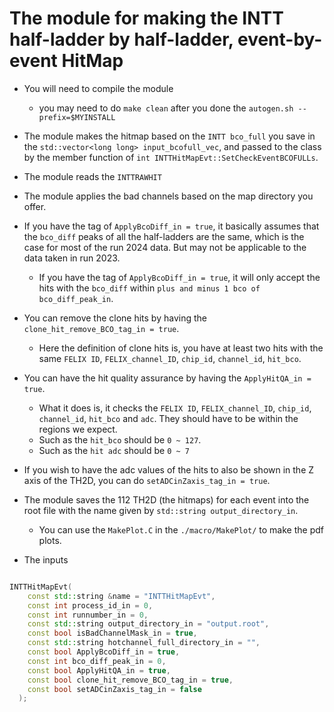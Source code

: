 # The module for making the INTT half-ladder by half-ladder, event-by-event HitMap
* You will need to compile the module
  * you may need to do `make clean` after you done the `autogen.sh --prefix=$MYINSTALL`
* The module makes the hitmap based on the `INTT bco_full` you save in the `std::vector<long long> input_bcofull_vec`, and passed to the class by the member function of `int INTTHitMapEvt::SetCheckEventBCOFULLs`.

* The module reads the `INTTRAWHIT`
* The module applies the bad channels based on the map directory you offer.
* If you have the tag of `ApplyBcoDiff_in = true`, it basically assumes that the `bco_diff` peaks of all the half-ladders are the same, which is the case for most of the run 2024 data. But may not be applicable to the data taken in run 2023.
  * If you have the tag of `ApplyBcoDiff_in = true`, it will only accept the hits with the `bco_diff` within `plus and minus 1 bco of bco_diff_peak_in`.
* You can remove the clone hits by having the `clone_hit_remove_BCO_tag_in = true`.
  * Here the definition of clone hits is, you have at least two hits with the same `FELIX ID`, `FELIX_channel_ID`, `chip_id`, `channel_id`, `hit_bco`.
* You can have the hit quality assurance by having the `ApplyHitQA_in = true`.
  * What it does is, it checks the `FELIX ID`, `FELIX_channel_ID`, `chip_id`, `channel_id`, `hit_bco` and `adc`. They should have to be within the regions we expect.
  * Such as the `hit_bco` should be `0 ~ 127`.
  * Such as the `hit adc` should be `0 ~ 7`
* If you wish to have the adc values of the hits to also be shown in the Z axis of the TH2D, you can do `setADCinZaxis_tag_in = true`.

* The module saves the 112 TH2D (the hitmaps) for each event into the root file with the name given by `std::string output_directory_in`.
  * You can use the `MakePlot.C` in the `./macro/MakePlot/` to make the pdf plots.

* The inputs
``` C++

INTTHitMapEvt(
    const std::string &name = "INTTHitMapEvt",
    const int process_id_in = 0,
    const int runnumber_in = 0,
    const std::string output_directory_in = "output.root",
    const bool isBadChannelMask_in = true,
    const std::string hotchannel_full_directory_in = "",
    const bool ApplyBcoDiff_in = true,
    const int bco_diff_peak_in = 0,
    const bool ApplyHitQA_in = true,
    const bool clone_hit_remove_BCO_tag_in = true,
    const bool setADCinZaxis_tag_in = false
  );

```
